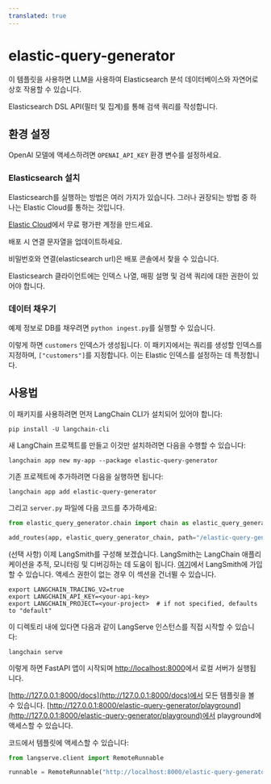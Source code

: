 ```yaml
---
translated: true
---
```


# elastic-query-generator

이 템플릿을 사용하면 LLM을 사용하여 Elasticsearch 분석 데이터베이스와 자연어로 상호 작용할 수 있습니다.

Elasticsearch DSL API(필터 및 집계)를 통해 검색 쿼리를 작성합니다.

## 환경 설정

OpenAI 모델에 액세스하려면 `OPENAI_API_KEY` 환경 변수를 설정하세요.

### Elasticsearch 설치

Elasticsearch를 실행하는 방법은 여러 가지가 있습니다. 그러나 권장되는 방법 중 하나는 Elastic Cloud를 통하는 것입니다.

[Elastic Cloud](https://cloud.elastic.co/registration?utm_source=langchain&utm_content=langserve)에서 무료 평가판 계정을 만드세요.

배포 시 연결 문자열을 업데이트하세요.

비밀번호와 연결(elasticsearch url)은 배포 콘솔에서 찾을 수 있습니다.

Elasticsearch 클라이언트에는 인덱스 나열, 매핑 설명 및 검색 쿼리에 대한 권한이 있어야 합니다.

### 데이터 채우기

예제 정보로 DB를 채우려면 `python ingest.py`를 실행할 수 있습니다.

이렇게 하면 `customers` 인덱스가 생성됩니다. 이 패키지에서는 쿼리를 생성할 인덱스를 지정하며, `["customers"]`를 지정합니다. 이는 Elastic 인덱스를 설정하는 데 특정합니다.

## 사용법

이 패키지를 사용하려면 먼저 LangChain CLI가 설치되어 있어야 합니다:

```shell
pip install -U langchain-cli
```

새 LangChain 프로젝트를 만들고 이것만 설치하려면 다음을 수행할 수 있습니다:

```shell
langchain app new my-app --package elastic-query-generator
```

기존 프로젝트에 추가하려면 다음을 실행하면 됩니다:

```shell
langchain app add elastic-query-generator
```

그리고 `server.py` 파일에 다음 코드를 추가하세요:

```python
from elastic_query_generator.chain import chain as elastic_query_generator_chain

add_routes(app, elastic_query_generator_chain, path="/elastic-query-generator")
```

(선택 사항) 이제 LangSmith를 구성해 보겠습니다.
LangSmith는 LangChain 애플리케이션을 추적, 모니터링 및 디버깅하는 데 도움이 됩니다.
[여기](https://smith.langchain.com/)에서 LangSmith에 가입할 수 있습니다.
액세스 권한이 없는 경우 이 섹션을 건너뛸 수 있습니다.

```shell
export LANGCHAIN_TRACING_V2=true
export LANGCHAIN_API_KEY=<your-api-key>
export LANGCHAIN_PROJECT=<your-project>  # if not specified, defaults to "default"
```

이 디렉토리 내에 있다면 다음과 같이 LangServe 인스턴스를 직접 시작할 수 있습니다:

```shell
langchain serve
```

이렇게 하면 FastAPI 앱이 시작되며 [http://localhost:8000](http://localhost:8000)에서 로컬 서버가 실행됩니다.

[http://127.0.0.1:8000/docs](http://127.0.0.1:8000/docs)에서 모든 템플릿을 볼 수 있습니다.
[http://127.0.0.1:8000/elastic-query-generator/playground](http://127.0.0.1:8000/elastic-query-generator/playground)에서 playground에 액세스할 수 있습니다.

코드에서 템플릿에 액세스할 수 있습니다:

```python
from langserve.client import RemoteRunnable

runnable = RemoteRunnable("http://localhost:8000/elastic-query-generator")
```
